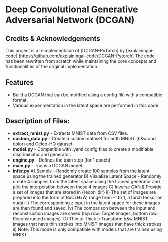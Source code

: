 # Deep Convolutional Generative Adversarial Network (DCGAN)

## Credits & Acknowledgements
This project is a reimplementaion of [DCGAN-PyTorch] by [explainingai-code] (https://github.com/explainingai-code/DCGAN-Pytorch)
The code has been rewritten from scratch while maintaining the core concepts and functionalities of the original implementation.

## Features
- Build a DCGAN that can be mofified using a config file with a compatible format.
- Various experimentation in the latent space are performed in this code

## Description of Files:
- **extract_mnist.py** - Extracts MNIST data from CSV files.
- **custom_data.py** - Create a custom dataset for both MNIST (b&w and color) and Celeb-HQ dataset.
- **model.py** - Compatible with .yaml config files to create a modifiable discriminator and generator.
- **engine.py** - Defines the train step (for 1 epoch).
- **main.py** - Trains a DCGAN model.
- **infer.py**
  A) Sample - Randomly create 100 samples from the latent space using the trained generator
  B) Visualize Latent Space - Randomly create 4 samples from the latent space using the trained generator and plot the interpolation between these 4 images
  C) Inverse GAN
       i) Provide a set of images that are stored in {recon_dir}
      ii) The set of images are prepared into the form of BxCxHxW, range from -1 to 1, a torch tensor on cuda
     iii) The corresponding z input in the latent space for these images are then found and saved.
      iv) The comparison between the input and reconstruction images are saved (top row: Target images, bottom row: Reconstructed images).
  D) Thin to Thick
       i) Transform b&w MNIST images that have thin strokes into MNIST images that have thick strokes
      ii) Note: This mode is only compatible with models that are trained using MNIST

  
